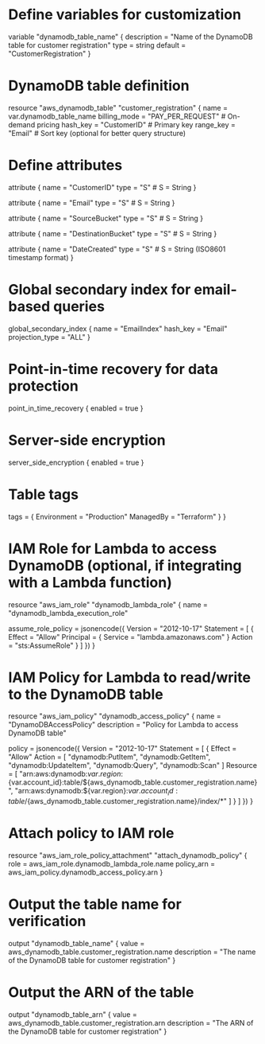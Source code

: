 # Define variables for customization
variable "dynamodb_table_name" {
  description = "Name of the DynamoDB table for customer registration"
  type        = string
  default     = "CustomerRegistration"
}

# DynamoDB table definition
resource "aws_dynamodb_table" "customer_registration" {
  name           = var.dynamodb_table_name
  billing_mode   = "PAY_PER_REQUEST" # On-demand pricing
  hash_key       = "CustomerID"      # Primary key
  range_key      = "Email"           # Sort key (optional for better query structure)

  # Define attributes
  attribute {
    name = "CustomerID"
    type = "S" # S = String
  }

  attribute {
    name = "Email"
    type = "S" # S = String
  }

  attribute {
    name = "SourceBucket"
    type = "S" # S = String
  }

  attribute {
    name = "DestinationBucket"
    type = "S" # S = String
  }

  attribute {
    name = "DateCreated"
    type = "S" # S = String (ISO8601 timestamp format)
  }

  # Global secondary index for email-based queries
  global_secondary_index {
    name            = "EmailIndex"
    hash_key        = "Email"
    projection_type = "ALL"
  }

  # Point-in-time recovery for data protection
  point_in_time_recovery {
    enabled = true
  }

  # Server-side encryption
  server_side_encryption {
    enabled = true
  }

  # Table tags
  tags = {
    Environment = "Production"
    ManagedBy   = "Terraform"
  }
}

# IAM Role for Lambda to access DynamoDB (optional, if integrating with a Lambda function)
resource "aws_iam_role" "dynamodb_lambda_role" {
  name = "dynamodb_lambda_execution_role"

  assume_role_policy = jsonencode({
    Version = "2012-10-17"
    Statement = [
      {
        Effect = "Allow"
        Principal = {
          Service = "lambda.amazonaws.com"
        }
        Action = "sts:AssumeRole"
      }
    ]
  })
}

# IAM Policy for Lambda to read/write to the DynamoDB table
resource "aws_iam_policy" "dynamodb_access_policy" {
  name        = "DynamoDBAccessPolicy"
  description = "Policy for Lambda to access DynamoDB table"

  policy = jsonencode({
    Version = "2012-10-17"
    Statement = [
      {
        Effect   = "Allow"
        Action   = [
          "dynamodb:PutItem",
          "dynamodb:GetItem",
          "dynamodb:UpdateItem",
          "dynamodb:Query",
          "dynamodb:Scan"
        ]
        Resource = [
          "arn:aws:dynamodb:${var.region}:${var.account_id}:table/${aws_dynamodb_table.customer_registration.name}",
          "arn:aws:dynamodb:${var.region}:${var.account_id}:table/${aws_dynamodb_table.customer_registration.name}/index/*"
        ]
      }
    ]
  })
}

# Attach policy to IAM role
resource "aws_iam_role_policy_attachment" "attach_dynamodb_policy" {
  role       = aws_iam_role.dynamodb_lambda_role.name
  policy_arn = aws_iam_policy.dynamodb_access_policy.arn
}

# Output the table name for verification
output "dynamodb_table_name" {
  value       = aws_dynamodb_table.customer_registration.name
  description = "The name of the DynamoDB table for customer registration"
}

# Output the ARN of the table
output "dynamodb_table_arn" {
  value       = aws_dynamodb_table.customer_registration.arn
  description = "The ARN of the DynamoDB table for customer registration"
}

